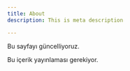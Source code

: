 ```yaml
---
title: About
description: This is meta description

---
```

Bu sayfayı güncelliyoruz.

Bu içerik yayınlaması gerekiyor.